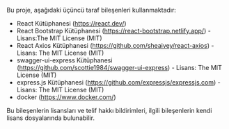Bu proje, aşağıdaki üçüncü taraf bileşenleri kullanmaktadır:
- React Kütüphanesi (https://react.dev/) 
- React Bootstrap Kütüphanesi (https://react-bootstrap.netlify.app/) - Lisans:The MIT License (MIT)
- React Axios Kütüphanesi (https://github.com/sheaivey/react-axios) - Lisans: The MIT License (MIT)
- swagger-ui-express Kütüphanesi (https://github.com/scottie1984/swagger-ui-express) - Lisans: The MIT License (MIT)
- express.js Kütüphanesi (https://github.com/expressjs/expressjs.com)  - Lisans: The MIT License (MIT)
- docker (https://www.docker.com/) 

Bu bileşenlerin lisansları ve telif hakkı bildirimleri, ilgili bileşenlerin kendi lisans dosyalarında bulunabilir.
